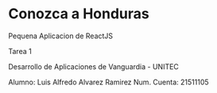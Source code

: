 # Conozca a Honduras

Pequena Aplicacion de ReactJS

Tarea 1

Desarrollo de Aplicaciones de Vanguardia - UNITEC

Alumno: Luis Alfredo Alvarez Ramirez
Num. Cuenta: 21511105
